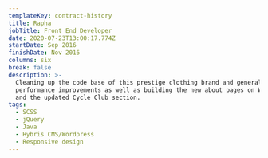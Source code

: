 ```yaml
---
templateKey: contract-history
title: Rapha
jobTitle: Front End Developer
date: 2020-07-23T13:00:17.774Z
startDate: Sep 2016
finishDate: Nov 2016
columns: six
break: false
description: >-
  Cleaning up the code base of this prestige clothing brand and general site and
  performance improvements as well as building the new about pages on Wordpress
  and the updated Cycle Club section.
tags:
  - SCSS
  - jQuery
  - Java
  - Hybris CMS/Wordpress
  - Responsive design
---
```

